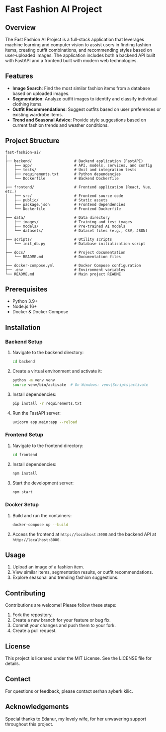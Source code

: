 # Fast Fashion AI Project

## Overview
The Fast Fashion AI Project is a full-stack application that leverages machine learning and computer vision to assist users in finding fashion items, creating outfit combinations, and recommending styles based on user-uploaded images. The application includes both a backend API built with FastAPI and a frontend built with modern web technologies.

## Features
- **Image Search**: Find the most similar fashion items from a database based on uploaded images.
- **Segmentation**: Analyze outfit images to identify and classify individual clothing items.
- **Outfit Recommendations**: Suggest outfits based on user preferences or existing wardrobe items.
- **Trend and Seasonal Advice**: Provide style suggestions based on current fashion trends and weather conditions.

## Project Structure
```
fast-fashion-ai/
│
├── backend/                   # Backend application (FastAPI)
│   ├── app/                   # API, models, services, and config
│   ├── tests/                 # Unit and integration tests
│   ├── requirements.txt       # Python dependencies
│   └── Dockerfile             # Backend Dockerfile
│
├── frontend/                  # Frontend application (React, Vue, etc.)
│   ├── src/                   # Frontend source code
│   ├── public/                # Static assets
│   ├── package.json           # Frontend dependencies
│   └── Dockerfile             # Frontend Dockerfile
│
├── data/                      # Data directory
│   ├── images/                # Training and test images
│   ├── models/                # Pre-trained AI models
│   └── datasets/              # Dataset files (e.g., CSV, JSON)
│
├── scripts/                   # Utility scripts
│   └── init_db.py             # Database initialization script
│
├── docs/                      # Project documentation
│   └── README.md              # Documentation files
│
├── docker-compose.yml         # Docker Compose configuration
├── .env                       # Environment variables
└── README.md                  # Main project README
```

## Prerequisites
- Python 3.9+
- Node.js 16+
- Docker & Docker Compose

## Installation

### Backend Setup
1. Navigate to the backend directory:
   ```bash
   cd backend
   ```
2. Create a virtual environment and activate it:
   ```bash
   python -m venv venv
   source venv/bin/activate  # On Windows: venv\Scripts\activate
   ```
3. Install dependencies:
   ```bash
   pip install -r requirements.txt
   ```
4. Run the FastAPI server:
   ```bash
   uvicorn app.main:app --reload
   ```

### Frontend Setup
1. Navigate to the frontend directory:
   ```bash
   cd frontend
   ```
2. Install dependencies:
   ```bash
   npm install
   ```
3. Start the development server:
   ```bash
   npm start
   ```

### Docker Setup
1. Build and run the containers:
   ```bash
   docker-compose up --build
   ```
2. Access the frontend at `http://localhost:3000` and the backend API at `http://localhost:8000`.

## Usage
1. Upload an image of a fashion item.
2. View similar items, segmentation results, or outfit recommendations.
3. Explore seasonal and trending fashion suggestions.

## Contributing
Contributions are welcome! Please follow these steps:
1. Fork the repository.
2. Create a new branch for your feature or bug fix.
3. Commit your changes and push them to your fork.
4. Create a pull request.

## License
This project is licensed under the MIT License. See the LICENSE file for details.

## Contact
For questions or feedback, please contact serhan ayberk kilic.

## Acknowledgements
Special thanks to Edanur, my lovely wife, for her unwavering support throughout this project.